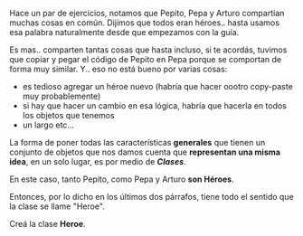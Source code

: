 Hace un par de ejercicios, notamos que Pepito, Pepa y Arturo compartían muchas cosas en común. Dijimos que todos eran héroes.. hasta usamos esa palabra naturalmente desde que empezamos con la guía.

Es mas.. comparten tantas cosas que hasta incluso, si te acordás, tuvimos que copiar y pegar el código de Pepito en Pepa porque se comportan de forma muy similar. Y.. eso no está bueno por varias cosas:

 * es tedioso agregar un héroe nuevo (habría que hacer oootro copy-paste muy probablemente)
 * si hay que hacer un cambio en esa lógica, habría que hacerla en todos los objetos que tenemos
 * un largo etc...

La forma de poner todas las características **generales** que tienen un conjunto de objetos que nos damos cuenta que **representan una misma idea**, en un solo lugar, es por medio de ***Clases***.

En este caso, tanto Pepito, como Pepa y Arturo **son Héroes**. 

Entonces, por lo dicho en los últimos dos párrafos, tiene todo el sentido que la clase se llame "Heroe".

Creá la clase **Heroe**.
